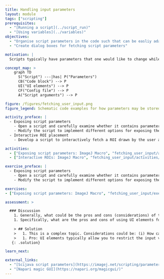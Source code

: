 ```yaml
---
title: Handling input parameters
layout: module
tags: ["scripting"]
prerequisites:
  - "[Running a script](../script_run)"
  - "[Using variables](../variables)"
objectives:
  - "Organise script parameters in the code such that can be easliy adapted"
  - "Create dialog boxes for fetching script parameters"

motivation: |
  Scripts typically have parameters that one would like to change while leaving the core of the code untouched. Examples for such changable parameteres are the input image file and image processing parameters such as filter sizes and thresholds. It is very important to learn how to "expose" such parameters in ways that do not require digging into and modifying the actual code too much.

concept_map: >
    graph TD
      S("Script") ---|has| P("Parameters")
      CB("Code block") --> P
      UI("UI elements") --> P
      CF("Config file") --> P
      A("Script arguments") --> P

figure: /figures/fetching_user_input.png
figure_legend: Schematic code examples for how parameters may be stored inside or passed from outside to a script.

activity_preface: |
  - Exposing script parameters
    - Open a script and carefully examine whether it contains parameters.
    - Modify the script to implement different options for exposing these parameters (e.g, show in above figure and concept map).
  - Interactive ROI placement
    - Develop a script to interactively fetch a ROI drawn by the user and use it for a measurement.

activities:
  - ["Exposing script parameters: ImageJ Macro", "fetching_user_input/activities/fetch_user_input_imagejmacro.md", "markdown"]
  - ["Interactive ROIs: ImageJ Macro", "fetching_user_input/activities/interactive_roi.ijm", "java"]

exercise_preface: |
  - Exposing script parameters
    - Open a script and carefully examine whether it contains parameters.
    - Modify the script to implement different options for exposing these parameters (e.g., as show in above figure and concept map).

exercises:
- ["Exposing script parameters: ImageJ Macro", "fetching_user_input/exercises/fetch_user_input_imagejmacro.md", "markdown"]

assessment: >

  ### Discussion
    1. Generally, what could be the pros and cons (considerations) of the different ways (see figure and concept map) in which scripting parameters can be handled?
    1. Specifically, what are the pros and cons of using UI elements for fetching parameters?
    
    > ## Solution
    >   1. This is a complex topic. Considerations could be: (i) How can I keep track which images were analyzed with which parameters? (ii) How can I ensure that users of my script use valid parameters? (iii) How experienced are the users of my script (e.g. would they be able to modify the script itself)? (iv) If the script itself is modified when changing a parameter, how do I keep track of the different "versions" of the script? 
    >   1. Pro: UI elements typically allow you to restrict the input values to a valid range and it makes your script easy to use for people without programming experience. Con: Every time you want to run the script you have to interact with the UI and, unless you implement something special, you don't keep track which parameters were used to run the script.
   {: .solution}

learn_next:

external_links:
  - "[Scijava script parameters](https://imagej.net/scripting/parameters)"
  - "[Napari magic GUI](https://napari.org/magicgui/)"
---
```

